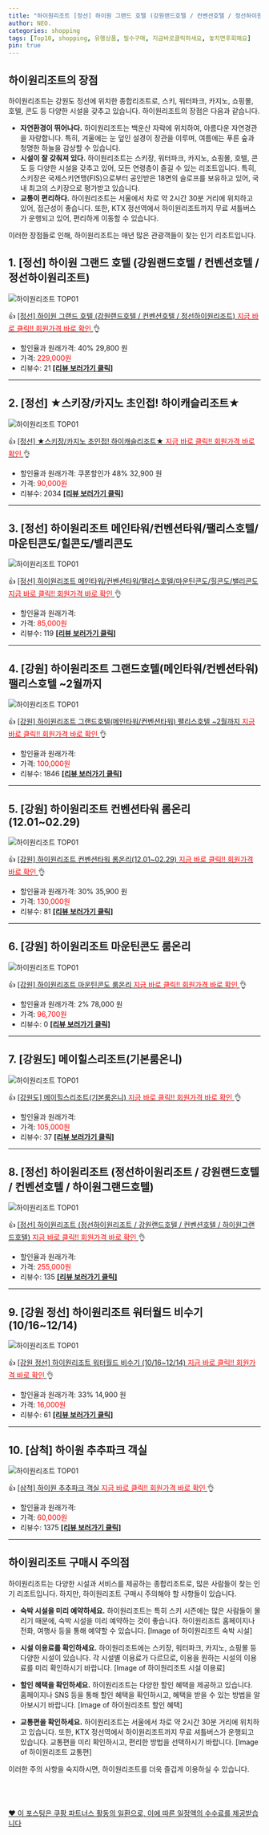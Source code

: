 ```yaml
---
title: "하이원리조트 [정선] 하이원 그랜드 호텔 (강원랜드호텔 / 컨벤션호텔 / 정선하이원리조트) 필수 필요 추천 제품 비교 최저 가격 비교 장점 구매 후기 구매평"
author: NEO.
categories: shopping
tags: [Top10, shopping, 유행상품, 필수구매, 지금바로클릭하세요, 놓치면후회해요]
pin: true
---
```

**<h2>하이원리조트의 장점</h2>**

하이원리조트는 강원도 정선에 위치한 종합리조트로, 스키, 워터파크, 카지노, 쇼핑몰, 호텔, 콘도 등 다양한 시설을 갖추고 있습니다. 하이원리조트의 장점은 다음과 같습니다.

* **자연환경이 뛰어나다.** 하이원리조트는 백운산 자락에 위치하여, 아름다운 자연경관을 자랑합니다. 특히, 겨울에는 눈 덮인 설경이 장관을 이루며, 여름에는 푸른 숲과 청명한 하늘을 감상할 수 있습니다.
* **시설이 잘 갖춰져 있다.** 하이원리조트는 스키장, 워터파크, 카지노, 쇼핑몰, 호텔, 콘도 등 다양한 시설을 갖추고 있어, 모든 연령층이 즐길 수 있는 리조트입니다. 특히, 스키장은 국제스키연맹(FIS)으로부터 공인받은 18면의 슬로프를 보유하고 있어, 국내 최고의 스키장으로 평가받고 있습니다.
* **교통이 편리하다.** 하이원리조트는 서울에서 차로 약 2시간 30분 거리에 위치하고 있어, 접근성이 좋습니다. 또한, KTX 정선역에서 하이원리조트까지 무료 셔틀버스가 운행되고 있어, 편리하게 이동할 수 있습니다.

이러한 장점들로 인해, 하이원리조트는 매년 많은 관광객들이 찾는 인기 리조트입니다.

   

## 1. [정선] 하이원 그랜드 호텔 (강원랜드호텔 / 컨벤션호텔 / 정선하이원리조트)

![하이원리조트 TOP01](https://thumbnail6.coupangcdn.com/thumbnails/remote/490x490ex/image/travel_reactor/travelSeller/resort/A00265554/25c645f1-a668-4cde-a261-597eeb1d459b.jpg)


👍 [[정선] 하이원 그랜드 호텔 (강원랜드호텔 / 컨벤션호텔 / 정선하이원리조트) <font color=red> 지금 바로 클릭!! 회원가격 바로 확인 </font> ](https://link.coupang.com/re/AFFTDP?lptag=AF3617701&subid=GithubCoopas&pageKey=10000000646819&traceid=V0-153&itemId=None&vendorItemId=None) 👌 


- 할인율과 원래가격: 40%  29,800   원
- 가격: <span style='color:red'>229,000원</span>
- 리뷰수: 21  [**[리뷰 보러가기 클릭]**](https://link.coupang.com/re/AFFTDP?lptag=AF3617701&subid=GithubCoopas&pageKey=10000000646819&traceid=V0-153&itemId=None&vendorItemId=None)

---


   

## 2. [정선] ★스키장/카지노 초인접! 하이캐슬리조트★

![하이원리조트 TOP01](https://thumbnail10.coupangcdn.com/thumbnails/remote/490x490ex/image/travel_reactor/travelSeller/resort/A00129838/a37982d6-cec9-4fa8-b7ea-47675920ea85.jpg)


👍 [[정선] ★스키장/카지노 초인접! 하이캐슬리조트★ <font color=red> 지금 바로 클릭!! 회원가격 바로 확인 </font> ](https://link.coupang.com/re/AFFTDP?lptag=AF3617701&subid=GithubCoopas&pageKey=101309324&traceid=V0-153&itemId=None&vendorItemId=None) 👌 


- 할인율과 원래가격: 쿠폰할인가 48%  32,900   원
- 가격: <span style='color:red'>90,000원</span>
- 리뷰수: 2034  [**[리뷰 보러가기 클릭]**](https://link.coupang.com/re/AFFTDP?lptag=AF3617701&subid=GithubCoopas&pageKey=101309324&traceid=V0-153&itemId=None&vendorItemId=None)

---


   

## 3. [정선] 하이원리조트 메인타워/컨벤션타워/팰리스호텔/마운틴콘도/힐콘도/밸리콘도

![하이원리조트 TOP01](https://thumbnail9.coupangcdn.com/thumbnails/remote/490x490ex/image/travel_reactor/travelSeller/resort/A00141709/ceacc016-1b63-40f7-9f4a-2277cec7df92.png)


👍 [[정선] 하이원리조트 메인타워/컨벤션타워/팰리스호텔/마운틴콘도/힐콘도/밸리콘도 <font color=red> 지금 바로 클릭!! 회원가격 바로 확인 </font> ](https://link.coupang.com/re/AFFTDP?lptag=AF3617701&subid=GithubCoopas&pageKey=10000001808949&traceid=V0-153&itemId=None&vendorItemId=None) 👌 


- 할인율과 원래가격: 
- 가격: <span style='color:red'>85,000원</span>
- 리뷰수: 119  [**[리뷰 보러가기 클릭]**](https://link.coupang.com/re/AFFTDP?lptag=AF3617701&subid=GithubCoopas&pageKey=10000001808949&traceid=V0-153&itemId=None&vendorItemId=None)

---


   

## 4. [강원] 하이원리조트 그랜드호텔(메인타워/컨벤션타워) 팰리스호텔 ~2월까지

![하이원리조트 TOP01](https://thumbnail8.coupangcdn.com/thumbnails/remote/490x490ex/image/travel_reactor/travelSeller/resort/A00205205/5538106a-8b81-4add-8ee6-2b229b805aa3.jpg)


👍 [[강원] 하이원리조트 그랜드호텔(메인타워/컨벤션타워) 팰리스호텔 ~2월까지 <font color=red> 지금 바로 클릭!! 회원가격 바로 확인 </font> ](https://link.coupang.com/re/AFFTDP?lptag=AF3617701&subid=GithubCoopas&pageKey=10000000630939&traceid=V0-153&itemId=None&vendorItemId=None) 👌 


- 할인율과 원래가격: 
- 가격: <span style='color:red'>100,000원</span>
- 리뷰수: 1846  [**[리뷰 보러가기 클릭]**](https://link.coupang.com/re/AFFTDP?lptag=AF3617701&subid=GithubCoopas&pageKey=10000000630939&traceid=V0-153&itemId=None&vendorItemId=None)

---


   

## 5. [강원] 하이원리조트 컨벤션타워 롬온리(12.01~02.29)

![하이원리조트 TOP01](https://thumbnail9.coupangcdn.com/thumbnails/remote/490x490ex/image/travel_reactor/travelSeller/common/A00221268/4d29da96-7109-4df6-9a1e-e0d88a892d2d.jpg)


👍 [[강원] 하이원리조트 컨벤션타워 롬온리(12.01~02.29) <font color=red> 지금 바로 클릭!! 회원가격 바로 확인 </font> ](https://link.coupang.com/re/AFFTDP?lptag=AF3617701&subid=GithubCoopas&pageKey=10000010013122&traceid=V0-153&itemId=None&vendorItemId=None) 👌 


- 할인율과 원래가격: 30%  35,900   원
- 가격: <span style='color:red'>130,000원</span>
- 리뷰수: 81  [**[리뷰 보러가기 클릭]**](https://link.coupang.com/re/AFFTDP?lptag=AF3617701&subid=GithubCoopas&pageKey=10000010013122&traceid=V0-153&itemId=None&vendorItemId=None)

---


   

## 6. [강원] 하이원리조트 마운틴콘도 룸온리

![하이원리조트 TOP01](https://thumbnail8.coupangcdn.com/thumbnails/remote/490x490ex/image/travel_reactor/travelSeller/common/A00221268/f17d19b5-55d3-41e4-9758-0647ec7398d7.jpg)


👍 [[강원] 하이원리조트 마운틴콘도 룸온리 <font color=red> 지금 바로 클릭!! 회원가격 바로 확인 </font> ](https://link.coupang.com/re/AFFTDP?lptag=AF3617701&subid=GithubCoopas&pageKey=10000010017559&traceid=V0-153&itemId=None&vendorItemId=None) 👌 


- 할인율과 원래가격: 2%  78,000   원
- 가격: <span style='color:red'>96,700원</span>
- 리뷰수: 0  [**[리뷰 보러가기 클릭]**](https://link.coupang.com/re/AFFTDP?lptag=AF3617701&subid=GithubCoopas&pageKey=10000010017559&traceid=V0-153&itemId=None&vendorItemId=None)

---


   

## 7. [강원도] 메이힐스리조트(기본룸온니)

![하이원리조트 TOP01](https://thumbnail8.coupangcdn.com/thumbnails/remote/490x490ex/image/travel_reactor/travelSeller/resort/A00410698/8816d1e3-4d8c-4221-8bfe-d9c5f663c096.JPG)


👍 [[강원도] 메이힐스리조트(기본룸온니) <font color=red> 지금 바로 클릭!! 회원가격 바로 확인 </font> ](https://link.coupang.com/re/AFFTDP?lptag=AF3617701&subid=GithubCoopas&pageKey=10000000572662&traceid=V0-153&itemId=None&vendorItemId=None) 👌 


- 할인율과 원래가격: 
- 가격: <span style='color:red'>105,000원</span>
- 리뷰수: 37  [**[리뷰 보러가기 클릭]**](https://link.coupang.com/re/AFFTDP?lptag=AF3617701&subid=GithubCoopas&pageKey=10000000572662&traceid=V0-153&itemId=None&vendorItemId=None)

---


   

## 8. [정선] 하이원리조트 (정선하이원리조트 / 강원랜드호텔 / 컨벤션호텔 / 하이원그랜드호텔)

![하이원리조트 TOP01](https://thumbnail8.coupangcdn.com/thumbnails/remote/490x490ex/image/travel_reactor/travelSeller/resort/A00265554/d78df0ec-c524-4d01-a569-9cd1dcdd0e43.jpg)


👍 [[정선] 하이원리조트 (정선하이원리조트 / 강원랜드호텔 / 컨벤션호텔 / 하이원그랜드호텔) <font color=red> 지금 바로 클릭!! 회원가격 바로 확인 </font> ](https://link.coupang.com/re/AFFTDP?lptag=AF3617701&subid=GithubCoopas&pageKey=10000000422950&traceid=V0-153&itemId=None&vendorItemId=None) 👌 


- 할인율과 원래가격: 
- 가격: <span style='color:red'>255,000원</span>
- 리뷰수: 135  [**[리뷰 보러가기 클릭]**](https://link.coupang.com/re/AFFTDP?lptag=AF3617701&subid=GithubCoopas&pageKey=10000000422950&traceid=V0-153&itemId=None&vendorItemId=None)

---


   

## 9. [강원 정선] 하이원리조트 워터월드 비수기 (10/16~12/14)

![하이원리조트 TOP01](https://thumbnail8.coupangcdn.com/thumbnails/remote/490x490ex/image/travel_reactor/travelSeller/common/A00351263/22398071-f107-4011-b055-16f49b76ba06.jpg)


👍 [[강원 정선] 하이원리조트 워터월드 비수기 (10/16~12/14) <font color=red> 지금 바로 클릭!! 회원가격 바로 확인 </font> ](https://link.coupang.com/re/AFFTDP?lptag=AF3617701&subid=GithubCoopas&pageKey=10000002841848&traceid=V0-153&itemId=None&vendorItemId=None) 👌 


- 할인율과 원래가격: 33%  14,900   원
- 가격: <span style='color:red'>16,000원</span>
- 리뷰수: 61  [**[리뷰 보러가기 클릭]**](https://link.coupang.com/re/AFFTDP?lptag=AF3617701&subid=GithubCoopas&pageKey=10000002841848&traceid=V0-153&itemId=None&vendorItemId=None)

---


   

## 10. [삼척] 하이원 추추파크 객실

![하이원리조트 TOP01](https://thumbnail9.coupangcdn.com/thumbnails/remote/490x490ex/image/travel_reactor/travelSeller/resort/A00141709/318a9210-f520-4aa5-b697-a1724c362846.jpg)


👍 [[삼척] 하이원 추추파크 객실 <font color=red> 지금 바로 클릭!! 회원가격 바로 확인 </font> ](https://link.coupang.com/re/AFFTDP?lptag=AF3617701&subid=GithubCoopas&pageKey=10000001766175&traceid=V0-153&itemId=None&vendorItemId=None) 👌 


- 할인율과 원래가격: 
- 가격: <span style='color:red'>60,000원</span>
- 리뷰수: 1375  [**[리뷰 보러가기 클릭]**](https://link.coupang.com/re/AFFTDP?lptag=AF3617701&subid=GithubCoopas&pageKey=10000001766175&traceid=V0-153&itemId=None&vendorItemId=None)

---
**<h2>하이원리조트 구매시 주의점</h2>**

하이원리조트는 다양한 시설과 서비스를 제공하는 종합리조트로, 많은 사람들이 찾는 인기 리조트입니다. 하지만, 하이원리조트 구매시 주의해야 할 사항들이 있습니다.

* **숙박 시설을 미리 예약하세요.** 하이원리조트는 특히 스키 시즌에는 많은 사람들이 몰리기 때문에, 숙박 시설을 미리 예약하는 것이 좋습니다. 하이원리조트 홈페이지나 전화, 여행사 등을 통해 예약할 수 있습니다.
[Image of 하이원리조트 숙박 시설]

* **시설 이용료를 확인하세요.** 하이원리조트에는 스키장, 워터파크, 카지노, 쇼핑몰 등 다양한 시설이 있습니다. 각 시설별 이용료가 다르므로, 이용을 원하는 시설의 이용료를 미리 확인하시기 바랍니다.
[Image of 하이원리조트 시설 이용료]

* **할인 혜택을 확인하세요.** 하이원리조트는 다양한 할인 혜택을 제공하고 있습니다. 홈페이지나 SNS 등을 통해 할인 혜택을 확인하시고, 혜택을 받을 수 있는 방법을 알아보시기 바랍니다.
[Image of 하이원리조트 할인 혜택]

* **교통편을 확인하세요.** 하이원리조트는 서울에서 차로 약 2시간 30분 거리에 위치하고 있습니다. 또한, KTX 정선역에서 하이원리조트까지 무료 셔틀버스가 운행되고 있습니다. 교통편을 미리 확인하시고, 편리한 방법을 선택하시기 바랍니다.
[Image of 하이원리조트 교통편]

이러한 주의 사항을 숙지하시면, 하이원리조트를 더욱 즐겁게 이용하실 수 있습니다.<br><br><br><br><br> [ ❤  이 포스팅은 쿠팡 파트너스 활동의 일환으로, 이에 따른 일정액의 수수료를 제공받습니다](https://link.coupang.com/a/bcEFyh)